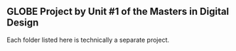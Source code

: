 ## GLOBE Project by Unit #1 of the Masters in Digital Design

Each folder listed here is technically a separate project.